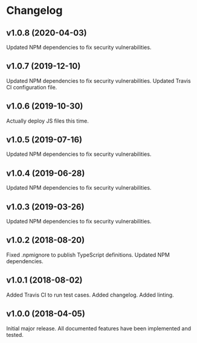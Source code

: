 # Changelog

## v1.0.8 (2020-04-03)

Updated NPM dependencies to fix security vulnerabilities.

## v1.0.7 (2019-12-10)

Updated NPM dependencies to fix security vulnerabilities.
Updated Travis CI configuration file.

## v1.0.6 (2019-10-30)

Actually deploy JS files this time.

## v1.0.5 (2019-07-16)

Updated NPM dependencies to fix security vulnerabilities.

## v1.0.4 (2019-06-28)

Updated NPM dependencies to fix security vulnerabilities.

## v1.0.3 (2019-03-26)

Updated NPM dependencies to fix security vulnerabilities.

## v1.0.2 (2018-08-20)

Fixed .npmignore to publish TypeScript definitions.
Updated NPM dependencies.

## v1.0.1 (2018-08-02)

Added Travis CI to run test cases.
Added changelog.
Added linting.

## v1.0.0 (2018-04-05)

Initial major release.
All documented features have been implemented and tested.
